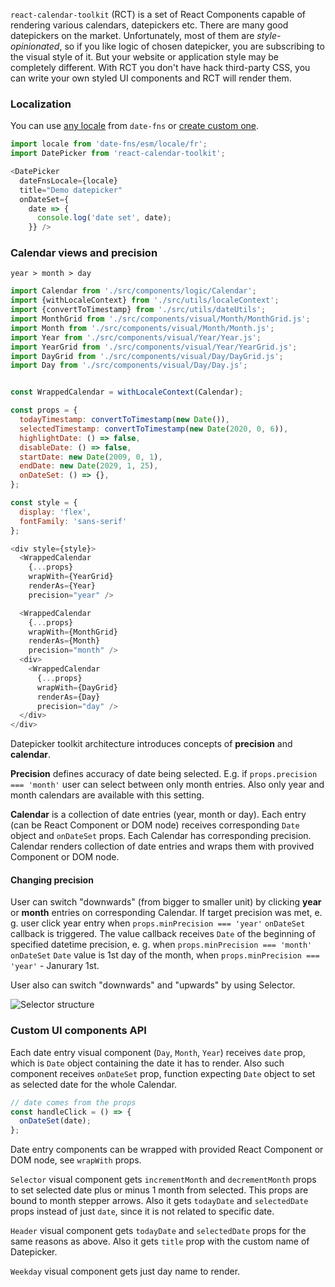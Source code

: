 `react-calendar-toolkit` (RCT) is a set of React Components capable of rendering various calendars, datepickers etc. There are many good datepickers on the market. Unfortunately, most of them are _style-opinionated_, so if you like logic of chosen datepicker, you are subscribing to the visual style of it. But your website or application style may be completely different. With RCT you don't have hack third-party CSS, you can write your own styled UI components and RCT will render them.
 

### Localization

You can use [any locale](https://date-fns.org/docs/I18n) from `date-fns` or [create custom one](https://date-fns.org/v2.10.0/docs/I18n-Contribution-Guide).

```js
import locale from 'date-fns/esm/locale/fr';
import DatePicker from 'react-calendar-toolkit';

<DatePicker
  dateFnsLocale={locale}
  title="Demo datepicker"
  onDateSet={
    date => {
      console.log('date set', date);
    }} />
```

### Calendar views and precision

``year > month > day``

```js noeditor
import Calendar from './src/components/logic/Calendar';
import {withLocaleContext} from './src/utils/localeContext';
import {convertToTimestamp} from './src/utils/dateUtils';
import MonthGrid from './src/components/visual/Month/MonthGrid.js';
import Month from './src/components/visual/Month/Month.js';
import Year from './src/components/visual/Year/Year.js';
import YearGrid from './src/components/visual/Year/YearGrid.js';
import DayGrid from './src/components/visual/Day/DayGrid.js';
import Day from './src/components/visual/Day/Day.js';


const WrappedCalendar = withLocaleContext(Calendar);

const props = {
  todayTimestamp: convertToTimestamp(new Date()),
  selectedTimestamp: convertToTimestamp(new Date(2020, 0, 6)),
  highlightDate: () => false,
  disableDate: () => false,
  startDate: new Date(2009, 0, 1),
  endDate: new Date(2029, 1, 25),
  onDateSet: () => {},
};

const style = {
  display: 'flex',
  fontFamily: 'sans-serif'
};

<div style={style}>
  <WrappedCalendar
    {...props}
    wrapWith={YearGrid}
    renderAs={Year}
    precision="year" />

  <WrappedCalendar
    {...props}
    wrapWith={MonthGrid}
    renderAs={Month}
    precision="month" />
  <div>
    <WrappedCalendar
      {...props}
      wrapWith={DayGrid}
      renderAs={Day}
      precision="day" />
  </div>
</div>
```

Datepicker toolkit architecture introduces concepts of __precision__ and __calendar__. 

**Precision** defines accuracy of date being selected. E.g. if `props.precision === 'month'` user can select between only month entries. Also only year and month calendars are available with this setting. 

**Calendar** is a collection of date entries (year, month or day). Each entry (can be React Component or DOM node)  receives corresponding `Date` object and ``onDateSet`` props. Each Calendar has corresponding precision. Calendar renders collection of date entries and wraps them with provived Component or DOM node.

#### Changing precision

User can switch "downwards" (from bigger to smaller unit) by clicking __year__ or __month__ entries on corresponding Calendar. If target precision was met, e. g. user click year entry when `props.minPrecision === 'year'` `onDateSet` callback is triggered. The value callback receives `Date` of the beginning of specified datetime precision, e. g.  when `props.minPrecision === 'month'` `onDateSet` `Date` value is 1st day of the month, when `props.minPrecision === 'year'` - Janurary 1st.

User also can switch "downwards" and "upwards" by using Selector.


![Selector structure](selector-structure.png)

### Custom UI components API

Each date entry visual component (`Day`, `Month`, `Year`) receives `date` prop, which is `Date` object containing the date it has to render. Also such component receives `onDateSet` prop, function expecting `Date` object to set as selected date for the whole Calendar.

```js static
// date comes from the props
const handleClick = () => {
  onDateSet(date);
};
```

Date entry components can be wrapped with provided React Component or DOM node, see `wrapWith` props.

`Selector` visual component gets `incrementMonth` and `decrementMonth` props to set selected date plus or minus 1 month from selected. This props are bound to month stepper arrows. Also it gets `todayDate` and `selectedDate` props instead of just `date`, since it is not related to specific date.

`Header` visual component gets `todayDate` and `selectedDate` props for the same reasons as above. Also it gets `title` prop with the custom name of Datepicker. 

`Weekday` visual component gets just day name to render.


